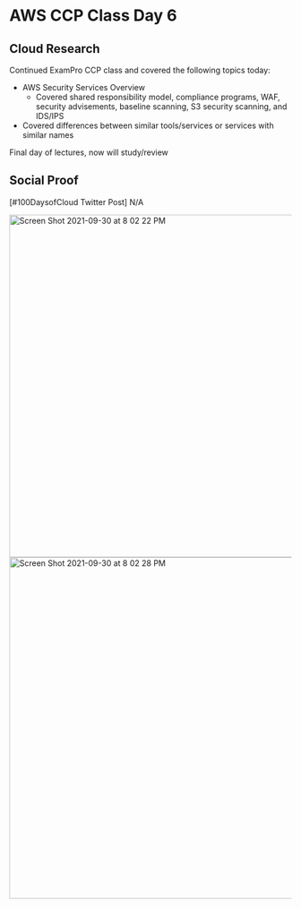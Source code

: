 # AWS CCP Class Day 6

## Cloud Research

Continued ExamPro CCP class and covered the following topics today:
- AWS Security Services Overview
  - Covered shared responsibility model, compliance programs, WAF, security advisements, baseline scanning, S3 security scanning, and IDS/IPS
- Covered differences between similar tools/services or services with similar names

Final day of lectures, now will study/review

## Social Proof

[#100DaysofCloud Twitter Post] N/A

<img width="612" alt="Screen Shot 2021-09-30 at 8 02 22 PM" src="https://user-images.githubusercontent.com/90277861/135546427-b8acf9da-bd41-40bc-af03-ccadeda28569.png">
<img width="610" alt="Screen Shot 2021-09-30 at 8 02 28 PM" src="https://user-images.githubusercontent.com/90277861/135546430-5b54c9bb-29ef-4d8a-9309-084378a08bf4.png">
